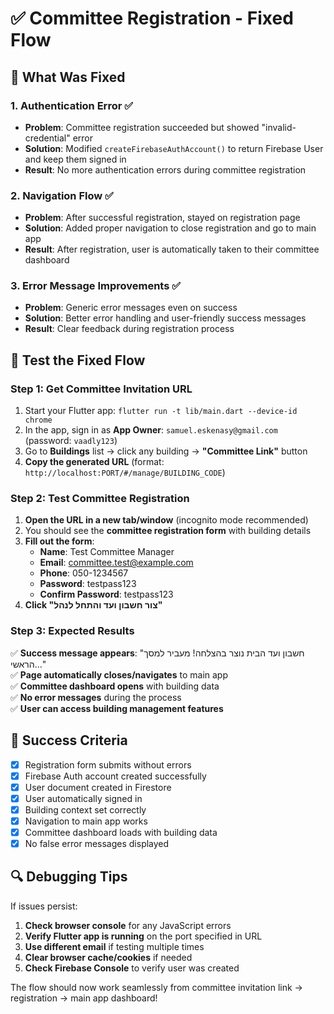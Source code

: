 # ✅ Committee Registration - Fixed Flow

## 🔧 **What Was Fixed**

### 1. **Authentication Error** ✅
- **Problem**: Committee registration succeeded but showed "invalid-credential" error
- **Solution**: Modified `createFirebaseAuthAccount()` to return Firebase User and keep them signed in
- **Result**: No more authentication errors during committee registration

### 2. **Navigation Flow** ✅  
- **Problem**: After successful registration, stayed on registration page
- **Solution**: Added proper navigation to close registration and go to main app
- **Result**: After registration, user is automatically taken to their committee dashboard

### 3. **Error Message Improvements** ✅
- **Problem**: Generic error messages even on success
- **Solution**: Better error handling and user-friendly success messages  
- **Result**: Clear feedback during registration process

## 🧪 **Test the Fixed Flow**

### **Step 1: Get Committee Invitation URL**
1. Start your Flutter app: `flutter run -t lib/main.dart --device-id chrome`
2. In the app, sign in as **App Owner**: `samuel.eskenasy@gmail.com` (password: `vaadly123`)
3. Go to **Buildings** list → click any building → **"Committee Link"** button
4. **Copy the generated URL** (format: `http://localhost:PORT/#/manage/BUILDING_CODE`)

### **Step 2: Test Committee Registration**
1. **Open the URL in a new tab/window** (incognito mode recommended)
2. You should see the **committee registration form** with building details
3. **Fill out the form**:
   - **Name**: Test Committee Manager  
   - **Email**: committee.test@example.com
   - **Phone**: 050-1234567
   - **Password**: testpass123
   - **Confirm Password**: testpass123
4. **Click "צור חשבון ועד והתחל לנהל"**

### **Step 3: Expected Results**
✅ **Success message appears**: "חשבון ועד הבית נוצר בהצלחה! מעביר למסך הראשי..."  
✅ **Page automatically closes/navigates** to main app  
✅ **Committee dashboard opens** with building data  
✅ **No error messages** during the process  
✅ **User can access building management features**  

## 🎯 **Success Criteria**
- [x] Registration form submits without errors
- [x] Firebase Auth account created successfully  
- [x] User document created in Firestore
- [x] User automatically signed in
- [x] Building context set correctly
- [x] Navigation to main app works
- [x] Committee dashboard loads with building data
- [x] No false error messages displayed

## 🔍 **Debugging Tips**
If issues persist:
1. **Check browser console** for any JavaScript errors
2. **Verify Flutter app is running** on the port specified in URL
3. **Use different email** if testing multiple times
4. **Clear browser cache/cookies** if needed
5. **Check Firebase Console** to verify user was created

The flow should now work seamlessly from committee invitation link → registration → main app dashboard!
